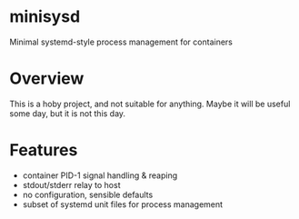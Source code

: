 # minisysd
Minimal systemd-style process management for containers

# Overview
This is a hoby project, and not suitable for anything.
Maybe it will be useful some day, but it is not this day.

# Features
- container PID-1 signal handling & reaping
- stdout/stderr relay to host
- no configuration, sensible defaults
- subset of systemd unit files for process management

